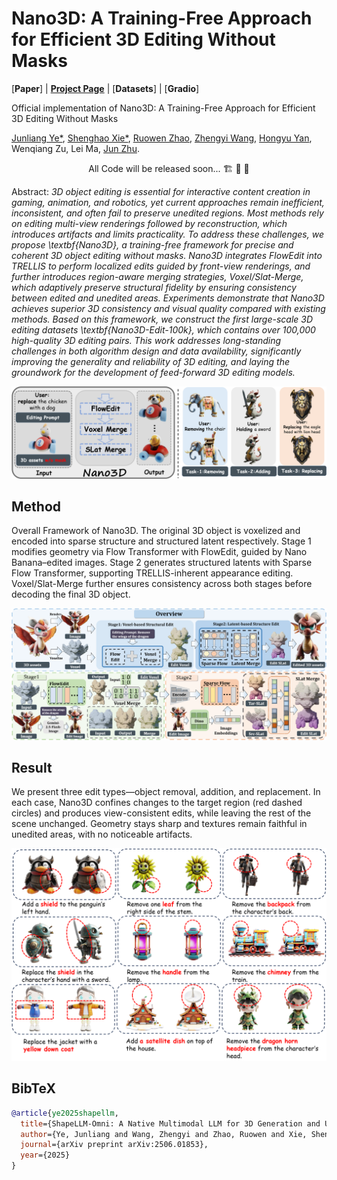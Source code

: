 # Nano3D: A Training-Free Approach for Efficient 3D Editing Without Masks

[**Paper**] | [**Project Page**](https://jamesyjl.github.io/Nano3D/) | [**Datasets**] | [**Gradio**]

Official implementation of Nano3D: A Training-Free Approach for Efficient 3D Editing Without Masks

[Junliang Ye*](https://jamesyjl.github.io/), [Shenghao Xie*](https://shxie2020.github.io/), [Ruowen Zhao](https://zhaorw02.github.io/), [Zhengyi Wang](https://thuwzy.github.io/), [Hongyu Yan](https://scholar.google.com/citations?user=TeKnXhkAAAAJ&hl=en&oi=ao), Wenqiang Zu, Lei Ma, [Jun Zhu](https://ml.cs.tsinghua.edu.cn/~jun/index.shtml).

<p align="center"> All Code will be released soon... 🏗️ 🚧 🔨</p>

Abstract: *3D object editing is essential for interactive content creation in gaming, animation, and robotics, yet current approaches remain inefficient, inconsistent, and often fail to preserve unedited regions. Most methods rely on editing multi-view renderings followed by reconstruction, which introduces artifacts and limits practicality. To address these challenges, we propose \textbf{Nano3D}, a training-free framework for precise and coherent 3D object editing without masks. Nano3D integrates FlowEdit into TRELLIS to perform localized edits guided by front-view renderings, and further introduces region-aware merging strategies, Voxel/Slat-Merge, which adaptively preserve structural fidelity by ensuring consistency between edited and unedited areas. Experiments demonstrate that Nano3D achieves superior 3D consistency and visual quality compared with existing methods. Based on this framework, we construct the first large-scale 3D editing datasets \textbf{Nano3D-Edit-100k}, which contains over 100,000 high-quality 3D editing pairs. This work addresses long-standing challenges in both algorithm design and data availability, significantly improving the generality and reliability of 3D editing, and laying the groundwork for the development of feed-forward 3D editing models.*

<p align="center">
    <img src="assets/teaser.png">
</p>

## Method

Overall Framework of Nano3D. The original 3D object is voxelized and encoded into sparse structure and structured latent respectively. Stage 1 modifies geometry via Flow Transformer with FlowEdit, guided by Nano Banana–edited images. Stage 2 generates structured latents with Sparse Flow Transformer, supporting TRELLIS-inherent appearance editing. Voxel/Slat-Merge further ensures consistency across both stages before decoding the final 3D object.
<p align="center">
    <img src="assets/method.png">
</p>

## Result

We present three edit types—object removal, addition, and replacement. In each case, Nano3D confines changes to the target region (red dashed circles) and produces view-consistent edits, while leaving the rest of the scene unchanged. Geometry stays sharp and textures remain faithful in unedited areas, with no noticeable artifacts.
<p align="center">
    <img src="assets/result1.png">
</p>

## BibTeX

```bibtex
@article{ye2025shapellm,
  title={ShapeLLM-Omni: A Native Multimodal LLM for 3D Generation and Understanding},
  author={Ye, Junliang and Wang, Zhengyi and Zhao, Ruowen and Xie, Shenghao and Zhu, Jun},
  journal={arXiv preprint arXiv:2506.01853},
  year={2025}
}
```

